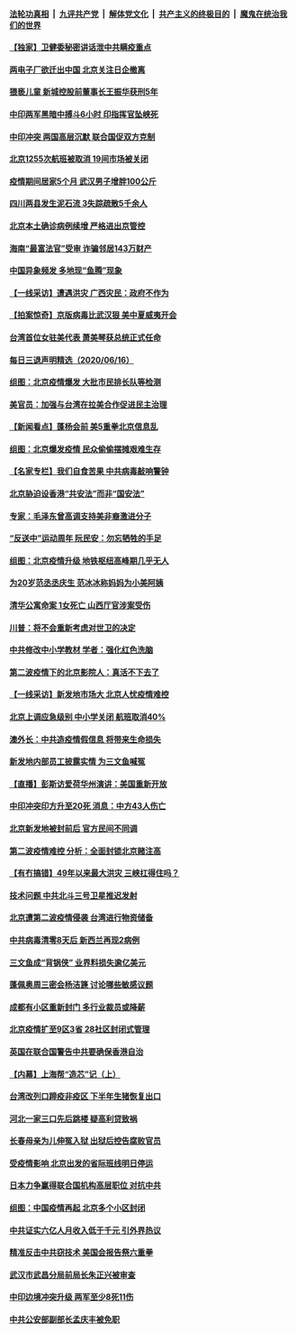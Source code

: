 

####  [法轮功真相](../../../../basic/blob/master/README.md?t=06171931) &nbsp;|&nbsp; [九评共产党](../../../../9ping.md/blob/master/README.md?t=06171931) &nbsp;|&nbsp; [解体党文化](../../../../jtdwh.md/blob/master/README.md?t=06171931)  &nbsp;|&nbsp; [共产主义的终极目的](../../../../gczydzjmd.md/blob/master/README.md?t=06171931) &nbsp;|&nbsp; [魔鬼在统治我们的世界](../../../../mgztzwmdsj.md/blob/master/README.md?t=06171931) 

#### [【独家】卫健委秘密讲话泄中共瞒疫重点](../pages/nsc413/n12156428.md?t=06171931) 

#### [两电子厂欲迁出中国 北京关注日企撤离](../pages/nsc413/n12191910.md?t=06171931) 

#### [猥亵儿童 新城控股前董事长王振华获刑5年](../pages/nsc413/n12191719.md?t=06171931) 

#### [中印两军黑暗中搏斗6小时 印指挥官坠峡死](../pages/nsc413/n12191954.md?t=06171931) 


#### [中印冲突 两国高层沉默 联合国促双方克制](../pages/nsc413/n12191869.md?t=06171931) 

#### [北京1255次航班被取消 19间市场被关闭](../pages/nsc413/n12191575.md?t=06171931) 

#### [疫情期间居家5个月 武汉男子增胖100公斤](../pages/nsc413/n12191797.md?t=06171931) 

#### [四川两县发生泥石流 3失踪疏散5千余人](../pages/nsc413/n12191488.md?t=06171931) 

#### [北京本土确诊病例续增 严格进出京管控](../pages/nsc413/n12191432.md?t=06171931) 

#### [海南“最富法官”受审 诈骗邻居143万财产](../pages/nsc413/n12191306.md?t=06171931) 

#### [中国异象频发 多地现“鱼腾”现象](../pages/nsc413/n12190624.md?t=06171931) 

#### [【一线采访】遭遇洪灾 广西灾民：政府不作为](../pages/nsc413/n12190854.md?t=06171931) 

#### [【拍案惊奇】京版病毒比武汉狠 美中夏威夷开会](../pages/nsc413/n12191017.md?t=06171931) 

#### [台湾首位女驻美代表 萧美琴获总统正式任命](../pages/nsc413/n12190934.md?t=06171931) 

#### [每日三退声明精选（2020/06/16）](../pages/nsc413/n12191091.md?t=06171931) 

#### [组图：北京疫情爆发 大批市民排长队等检测](../pages/nsc413/n12190317.md?t=06171931) 

#### [美官员：加强与台湾在拉美合作促进民主治理](../pages/nsc413/n12190899.md?t=06171931) 

#### [【新闻看点】蓬杨会前 美5重拳北京信息乱](../pages/nsc413/n12190650.md?t=06171931) 

#### [组图：北京爆发疫情 民众偷偷摆摊艰难生存](../pages/nsc413/n12187485.md?t=06171931) 

#### [【名家专栏】我们自食苦果 中共病毒敲响警钟](../pages/nsc413/n12188289.md?t=06171931) 

#### [北京胁迫设香港“共安法”而非“国安法”](../pages/nsc413/n12190759.md?t=06171931) 

#### [专家：毛泽东曾高调支持美非裔激进分子](../pages/nsc413/n12190405.md?t=06171931) 

#### [“反送中”运动周年 阮民安：勿忘牺牲的手足](../pages/nsc413/n12190670.md?t=06171931) 

#### [组图：北京疫情升级 地铁枢纽高峰期几乎无人](../pages/nsc413/n12190298.md?t=06171931) 

#### [为20岁范丞丞庆生 范冰冰称妈妈为小美阿姨](../pages/nsc413/n12190453.md?t=06171931) 

#### [清华公寓命案 1女死亡 山西厅官涉案受伤](../pages/nsc413/n12190587.md?t=06171931) 

#### [川普：将不会重新考虑对世卫的决定](../pages/nsc413/n12190536.md?t=06171931) 

#### [中共修改中小学教材 学者：强化红色洗脑](../pages/nsc413/n12190316.md?t=06171931) 

#### [第二波疫情下的北京影院人：真活不下去了](../pages/nsc413/n12190137.md?t=06171931) 

#### [【一线采访】新发地市场大 北京人忧疫情难控](../pages/nsc413/n12190292.md?t=06171931) 

#### [北京上调应急级别 中小学关闭 航班取消40%](../pages/nsc413/n12190380.md?t=06171931) 

#### [澳外长：中共造疫情假信息 将带来生命损失](../pages/nsc413/n12190384.md?t=06171931) 

#### [新发地内部员工披露实情 为三文鱼喊冤](../pages/nsc413/n12190064.md?t=06171931) 

#### [【直播】彭斯访爱荷华州演讲：美国重新开放](../pages/nsc413/n12187576.md?t=06171931) 

#### [中印冲突印方升至20死 消息：中方43人伤亡](../pages/nsc413/n12190320.md?t=06171931) 

#### [北京新发地被封前后 官方民间不同调](../pages/nsc413/n12189987.md?t=06171931) 

#### [第二波疫情难控 分析：全面封锁北京赌注高](../pages/nsc413/n12190240.md?t=06171931) 

#### [【有冇搞错】49年以来最大洪灾 三峡扛得住吗？](../pages/nsc413/n12190169.md?t=06171931) 

#### [技术问题 中共北斗三号卫星推迟发射](../pages/nsc413/n12190052.md?t=06171931) 

#### [北京遭第二波疫情侵袭 台湾进行物资储备](../pages/nsc413/n12190120.md?t=06171931) 

#### [中共病毒清零8天后 新西兰再现2病例](../pages/nsc413/n12190013.md?t=06171931) 

#### [三文鱼成“背锅侠” 业界料损失逾亿美元](../pages/nsc413/n12190038.md?t=06171931) 

#### [蓬佩奥周三密会杨洁篪 讨论哪些敏感议题](../pages/nsc413/n12190034.md?t=06171931) 

#### [成都有小区重新封门 多行业裁员或降薪](../pages/nsc413/n12189841.md?t=06171931) 

#### [北京疫情扩至9区3省 28社区封闭式管理](../pages/nsc413/n12189881.md?t=06171931) 

#### [英国在联合国警告中共要确保香港自治](../pages/nsc413/n12189994.md?t=06171931) 

#### [【内幕】上海帮“造芯”记（上）](../pages/nsc413/n12156659.md?t=06171931) 

#### [台湾改列口蹄疫非疫区 下半年生猪恢复出口](../pages/nsc413/n12189865.md?t=06171931) 

#### [河北一家三口先后跳楼 疑高利贷致祸](../pages/nsc413/n12189912.md?t=06171931) 

#### [长春母亲为儿伸冤入狱 出狱后控告腐败官员](../pages/nsc413/n12189649.md?t=06171931) 

#### [受疫情影响 北京出发的省际班线明日停运](../pages/nsc413/n12189547.md?t=06171931) 

#### [日本力争赢得联合国机构高层职位 对抗中共](../pages/nsc413/n12189804.md?t=06171931) 

#### [组图：中国疫情再起 北京多个小区封闭](../pages/nsc413/n12189091.md?t=06171931) 

#### [中共证实六亿人月收入低于千元 引外界热议](../pages/nsc413/n12189619.md?t=06171931) 

#### [精准反击中共窃技术 美国会报告祭六重拳](../pages/nsc413/n12186086.md?t=06171931) 

#### [武汉市武昌分局前局长朱正兴被审查](../pages/nsc413/n12189373.md?t=06171931) 


#### [中印边境冲突升级 两军至少8死11伤](../pages/nsc413/n12189414.md?t=06171931) 

#### [中共公安部副部长孟庆丰被免职](../pages/nsc413/n12188915.md?t=06171931) 

